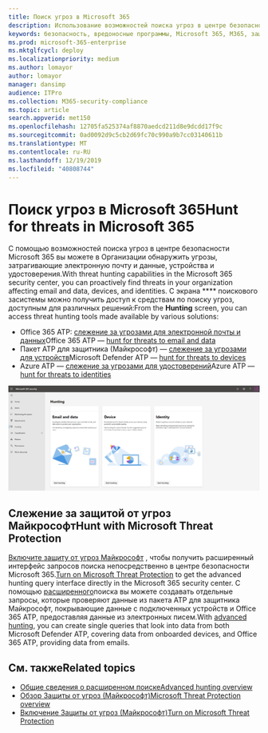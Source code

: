 ```yaml
---
title: Поиск угроз в Microsoft 365
description: Использование возможностей поиска угроз в центре безопасности Microsoft 365 для профилактического обнаружения нарушений и других угроз
keywords: безопасность, вредоносные программы, Microsoft 365, M365, защита от угроз Майкрософт, MTP, центр безопасности, поиск, Поиск угроз, киберугроз Поиск, пакет ATP для защитника, Office 365 ATP, Azure ATP, расширенный поиск
ms.prod: microsoft-365-enterprise
ms.mktglfcycl: deploy
ms.localizationpriority: medium
ms.author: lomayor
author: lomayor
manager: dansimp
audience: ITPro
ms.collection: M365-security-compliance
ms.topic: article
search.appverid: met150
ms.openlocfilehash: 12705fa525374af8870aedcd211d8e9dcdd17f9c
ms.sourcegitcommit: 0ad0092d9c5cb2d69fc70c990a9b7cc03140611b
ms.translationtype: MT
ms.contentlocale: ru-RU
ms.lasthandoff: 12/19/2019
ms.locfileid: "40808744"
---
```

# <a name="hunt-for-threats-in-microsoft-365"></a><span data-ttu-id="c77b5-104">Поиск угроз в Microsoft 365</span><span class="sxs-lookup"><span data-stu-id="c77b5-104">Hunt for threats in Microsoft 365</span></span>

<span data-ttu-id="c77b5-105">С помощью возможностей поиска угроз в центре безопасности Microsoft 365 вы можете в Организации обнаружить угрозы, затрагивающие электронную почту и данные, устройства и удостоверения.</span><span class="sxs-lookup"><span data-stu-id="c77b5-105">With threat hunting capabilities in the Microsoft 365 security center, you can proactively find threats in your organization affecting email and data, devices, and identities.</span></span> <span data-ttu-id="c77b5-106">С экрана \*\*\*\* поискового засистемы можно получить доступ к средствам по поиску угроз, доступным для различных решений:</span><span class="sxs-lookup"><span data-stu-id="c77b5-106">From the **Hunting** screen, you can access threat hunting tools made available by various solutions:</span></span>
- <span data-ttu-id="c77b5-107">Office 365 ATP: [слежение за угрозами для электронной почты и данных](../office-365-security/office-365-atp.md)</span><span class="sxs-lookup"><span data-stu-id="c77b5-107">Office 365 ATP — [hunt for threats to email and data](../office-365-security/office-365-atp.md)</span></span>
- <span data-ttu-id="c77b5-108">Пакет ATP для защитника (Майкрософт) — [слежение за угрозами для устройств](https://docs.microsoft.com/windows/security/threat-protection/microsoft-defender-atp/advanced-hunting)</span><span class="sxs-lookup"><span data-stu-id="c77b5-108">Microsoft Defender ATP — [hunt for threats to devices](https://docs.microsoft.com/windows/security/threat-protection/microsoft-defender-atp/advanced-hunting)</span></span>
- <span data-ttu-id="c77b5-109">Azure ATP — [слежение за угрозами для удостоверений](https://docs.microsoft.com/azure-advanced-threat-protection/investigate-a-user)</span><span class="sxs-lookup"><span data-stu-id="c77b5-109">Azure ATP — [hunt for threats to identities](https://docs.microsoft.com/azure-advanced-threat-protection/investigate-a-user)</span></span>

![Страница "Поиск"](../images/hunt.png)


## <a name="hunt-with-microsoft-threat-protection"></a><span data-ttu-id="c77b5-111">Слежение за защитой от угроз Майкрософт</span><span class="sxs-lookup"><span data-stu-id="c77b5-111">Hunt with Microsoft Threat Protection</span></span>

<span data-ttu-id="c77b5-112">[Включите защиту от угроз Майкрософт](mtp-enable.md) , чтобы получить расширенный интерфейс запросов поиска непосредственно в центре безопасности Microsoft 365.</span><span class="sxs-lookup"><span data-stu-id="c77b5-112">[Turn on Microsoft Threat Protection](mtp-enable.md) to get the advanced hunting query interface directly in the Microsoft 365 security center.</span></span> <span data-ttu-id="c77b5-113">С помощью [расширенного](advanced-hunting-overview.md)поиска вы можете создавать отдельные запросы, которые проверяют данные из пакета ATP для защитника Майкрософт, покрывающие данные с подключенных устройств и Office 365 ATP, предоставляя данные из электронных писем.</span><span class="sxs-lookup"><span data-stu-id="c77b5-113">With [advanced hunting](advanced-hunting-overview.md), you can create single queries that look into data from both Microsoft Defender ATP, covering data from onboarded devices, and Office 365 ATP, providing data from emails.</span></span>

## <a name="related-topics"></a><span data-ttu-id="c77b5-114">См. также</span><span class="sxs-lookup"><span data-stu-id="c77b5-114">Related topics</span></span>
- [<span data-ttu-id="c77b5-115">Общие сведения о расширенном поиске</span><span class="sxs-lookup"><span data-stu-id="c77b5-115">Advanced hunting overview</span></span>](advanced-hunting-overview.md)
- [<span data-ttu-id="c77b5-116">Обзор Защиты от угроз (Майкрософт)</span><span class="sxs-lookup"><span data-stu-id="c77b5-116">Microsoft Threat Protection overview</span></span>](microsoft-threat-protection.md)
- [<span data-ttu-id="c77b5-117">Включение Защиты от угроз (Майкрософт)</span><span class="sxs-lookup"><span data-stu-id="c77b5-117">Turn on Microsoft Threat Protection</span></span>](mtp-enable.md)